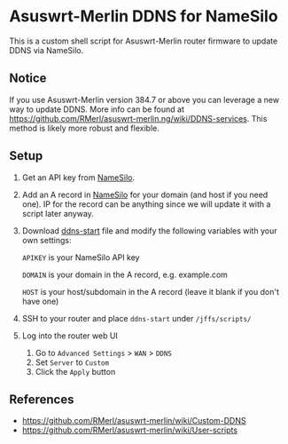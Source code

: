 # Asuswrt-Merlin DDNS for NameSilo

This is a custom shell script for Asuswrt-Merlin router firmware to update DDNS via NameSilo.

## Notice

If you use Asuswrt-Merlin version 384.7 or above you can leverage a new way to update DDNS. More info can be found at https://github.com/RMerl/asuswrt-merlin.ng/wiki/DDNS-services. This method is likely more robust and flexible.

## Setup

1. Get an API key from [NameSilo](https://www.namesilo.com/account_api.php).

1. Add an A record in [NameSilo](https://www.namesilo.com/account_domain_manage_dns.php) for your domain (and host if you need one). IP for the record can be anything since we will update it with a script later anyway.

1. Download [ddns-start](ddns-start) file and modify the following variables with your own settings:

    `APIKEY` is your NameSilo API key

    `DOMAIN` is your domain in the A record, e.g. example.com

    `HOST` is your host/subdomain in the A record (leave it blank if you don't have one)

1. SSH to your router and place `ddns-start` under `/jffs/scripts/`

1. Log into the router web UI

    1. Go to `Advanced Settings` > `WAN` > `DDNS`
    1. Set `Server` to `Custom`
    1. Click the `Apply` button

## References

- <https://github.com/RMerl/asuswrt-merlin/wiki/Custom-DDNS>
- <https://github.com/RMerl/asuswrt-merlin/wiki/User-scripts>
